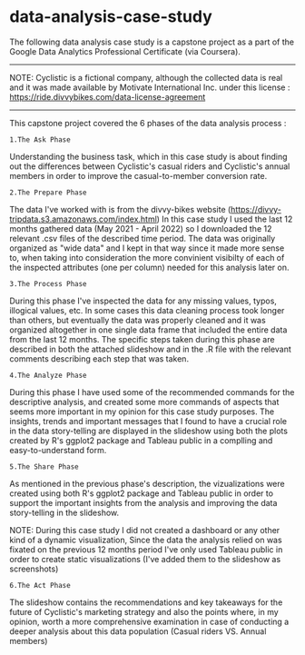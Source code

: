 # data-analysis-case-study
The following data analysis case study is a capstone project as a part of the Google Data Analytics Professional Certificate
(via Coursera).

******************************************************************************************************************
NOTE: Cyclistic is a fictional company, although the collected data is real and it was made available by Motivate International Inc. under this license : https://ride.divvybikes.com/data-license-agreement
******************************************************************************************************************

This capstone project covered the 6 phases of the data analysis process :

    1.The Ask Phase
Understanding the business task, which in this case study is about finding out the differences between Cyclistic's         casual riders and Cyclistic's annual members in order to improve the casual-to-member conversion rate.
    
    
    2.The Prepare Phase
The data I've worked with is from the divvy-bikes website (https://divvy-tripdata.s3.amazonaws.com/index.html)
In this case study I used the last 12 months gathered data (May 2021 - April 2022) so I downloaded the 12 relevant        .csv files of the described time period.
The data was originally organized as "wide data" and I kept in that way since it made more sense to, when taking           into consideration the more convinient visibilty of each of the inspected attributes (one per column) needed for           this analysis later on. 
    
    
    3.The Process Phase
During this phase I've inspected the data for any missing values, typos, illogical values, etc.
In some cases this data cleaning process took longer than others, but eventually the data was properly cleaned and        it was organized altogether in one single data frame that included the entire data from the last 12 months.
The specific steps taken during this phase are described in both the attached slideshow and in the .R file with the       relevant comments describing each step that was taken.
    
    
    4.The Analyze Phase
During this phase I have used some of the recommended commands for the descriptive analysis, and created some more        commands of aspects that seems more important in my opinion for this case study purposes.
The insights, trends and important messages that I found to have a crucial role in the data story-telling are             displayed in the slideshow using both the plots created by R's ggplot2 package and Tableau public in a complling and       easy-to-understand form.
    
    
    5.The Share Phase
As mentioned in the previous phase's description, the vizualizations were created using both R's ggplot2 package and       Tableau public in order to support the important insights from the analysis and improving the data story-telling in       the slideshow.

NOTE: During this case study I did not created a dashboard or any other kind of a dynamic visualization, Since the        data the analysis relied on was fixated on the previous 12 months period I've only used Tableau public in order to         create static visualizations (I've added them to the slideshow as screenshots)
    
    
    6.The Act Phase
The slideshow contains the recommendations and key takeaways for the future of Cyclistic's marketing strategy and         also the points where, in my opinion, worth a more comprehensive examination in case of conducting a deeper analysis       about this data population (Casual riders VS. Annual members) 
      
